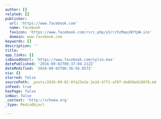 ```yaml
---
author: []
related: []
publisher:
  url: 'https://www.facebook.com'
  name: Facebook
  favicon: 'https://www.facebook.com/rsrc.php/yV/r/hzMapiNYYpW.ico'
  domain: www.facebook.com
keywords: []
description: ''
title: ''
app_links: []
isBasedOnUrl: 'https://www.facebook.com/nylin.max'
datePublished: '2016-09-02T06:37:04.212Z'
dateModified: '2016-09-02T06:36:56.857Z'
via: {}
starred: false
sourcePath: _posts/2016-09-02-8fa23e3e-2a16-47f1-af07-de850a918078.md
inFeed: true
hasPage: false
inNav: false
_context: 'http://schema.org'
_type: MediaObject

---
```

